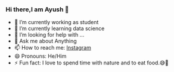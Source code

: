 ### Hi there,I am Ayush 👋

- 🔭 I’m currently working as student
- 🌱 I’m currently learning data science
- 🤔 I’m looking for help with ...
- 💬 Ask me about Anything
- 📫 How to reach me: [Instagram](https://instagram.com/ayush13_06?igshid=1l4q32jjg3fxr)
- 😄 Pronouns: He/Him
- ⚡ Fun fact: I love to spend time with nature and to eat food.😅🤭
